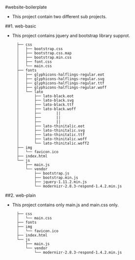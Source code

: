 #website-boilerplate

- This project contain two different sub projects. 

##1. web-basic

- This project contains jquery and bootstrap library supprot. 

        ├── css
        │   ├── bootstrap.css
        │   ├── bootstrap.css.map
        │   ├── bootstrap.min.css
        │   ├── font.css
        │   └── main.css
        ├── fonts
        │   ├── glyphicons-halflings-regular.eot
        │   ├── glyphicons-halflings-regular.svg
        │   ├── glyphicons-halflings-regular.ttf
        │   ├── glyphicons-halflings-regular.woff
        │   └── lato
        │       ├── lato-black.eot
        │       ├── lato-black.svg
        │       ├── lato-black.ttf
        │       ├── lato-black.woff
        │       ├──       ||
        │       ├──       ||
        │       ├──       ||
        │       ├── lato-thinitalic.eot
        │       ├── lato-thinitalic.svg
        │       ├── lato-thinitalic.ttf
        │       ├── lato-thinitalic.woff
        │       └── lato-thinitalic.woff2
        ├── img
        │   └── favicon.ico
        ├── index.html
        └── js
            ├── main.js
            └── vendor
                ├── bootstrap.js
                ├── bootstrap.min.js
                ├── jquery-1.11.2.min.js
                └── modernizr-2.8.3-respond-1.4.2.min.js

##2. web-plain

- This project contains only main.js and main.css only. 

        ├── css
        │   └── main.css
        ├── fonts
        ├── img
        │   └── favicon.ico
        ├── index.html
        └── js
            ├── main.js
            └── vendor
                └── modernizr-2.8.3-respond-1.4.2.min.js